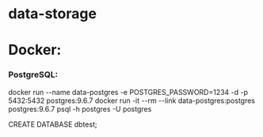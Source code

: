 # data-storage

# Docker:

<h3>PostgreSQL:</h3>
docker run --name data-postgres -e POSTGRES_PASSWORD=1234 -d -p 5432:5432 postgres:9.6.7
docker run -it --rm --link data-postgres:postgres postgres:9.6.7 psql -h postgres -U postgres

CREATE DATABASE dbtest;

